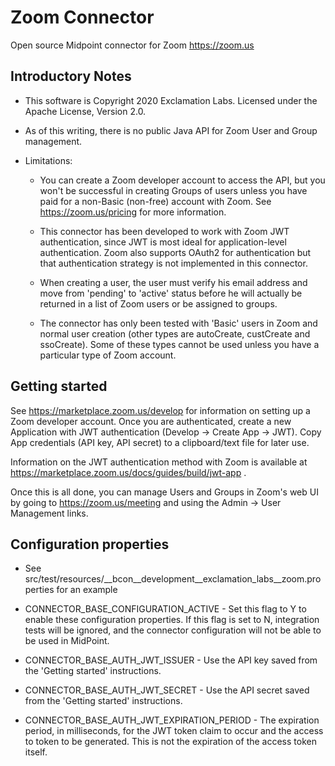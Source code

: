 # Zoom Connector

Open source Midpoint connector for Zoom <https://zoom.us>

## Introductory Notes

- This software is Copyright 2020 Exclamation Labs.  Licensed under the Apache License, Version 2.0.

- As of this writing, there is no public Java API for Zoom User and Group management.

- Limitations:
 
    - You can create a Zoom developer account to access the API, but you won't be successful
    in creating Groups of users unless you have paid for a non-Basic (non-free)
     account with Zoom.  See <https://zoom.us/pricing> for more information.
     
    - This connector has been developed to work with Zoom JWT authentication, since JWT
    is most ideal for application-level authentication.  Zoom also supports OAuth2 for authentication
    but that authentication strategy is not implemented in this connector.
 
    - When creating a user, the user must verify his email address and move from 'pending' to 'active'
 status before he will actually be returned in a list of Zoom users or be assigned to groups.
 
    - The connector has only been tested with 'Basic' users in Zoom and normal user
    creation (other types are autoCreate, custCreate and ssoCreate).  Some of these
    types cannot be used unless you have a particular type of Zoom account.

## Getting started
See <https://marketplace.zoom.us/develop> for information on setting up a Zoom developer
 account. Once you are authenticated, create a new Application with JWT authentication 
 (Develop -> Create App -> JWT).  Copy App credentials (API key, API secret)
 to a clipboard/text file for later use.

Information on the JWT authentication method with Zoom is available at
<https://marketplace.zoom.us/docs/guides/build/jwt-app> .

Once this is all done, you can manage Users and Groups in Zoom's web UI by going to
<https://zoom.us/meeting> and using the Admin -> User Management links.

## Configuration properties 

- See src/test/resources/__bcon__development__exclamation_labs__zoom.properties for an example

- CONNECTOR_BASE_CONFIGURATION_ACTIVE - Set this flag to Y to enable these configuration properties.  If this
flag is set to N, integration tests will be ignored, and the connector configuration will not be able to be used
in MidPoint.

- CONNECTOR_BASE_AUTH_JWT_ISSUER - Use the API key saved from the 'Getting started' instructions.

- CONNECTOR_BASE_AUTH_JWT_SECRET - Use the API secret saved from the 'Getting started' instructions.

- CONNECTOR_BASE_AUTH_JWT_EXPIRATION_PERIOD - The expiration period, in milliseconds, for the JWT token claim to
occur and the access to token to be generated.  This is not the expiration of the access token itself.
